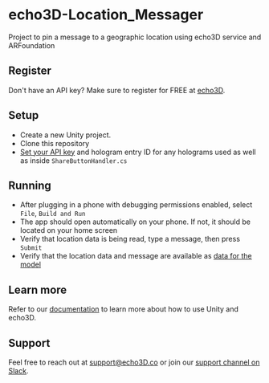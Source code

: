 # echo3D-Location_Messager
 Project to pin a message to a geographic location using echo3D service and ARFoundation

## Register

Don't have an API key? Make sure to register for FREE at [echo3D](https://console.echo3D.co/#/auth/register).

## Setup

- Create a new Unity project.
- Clone this repository
- [Set your API key](https://docs.echo3D.co/unity/using-the-sdk) and hologram entry ID for any holograms used as well as inside `ShareButtonHandler.cs`


## Running

- After plugging in a phone with debugging permissions enabled, select `File`, `Build and Run`
- The app should open automatically on your phone. If not, it should be located on your home screen
- Verify that location data is being read, type a message, then press `Submit`
- Verify that the location data and message are available as [data for the model](https://console.echo3d.com/#/pages/data)

## Learn more

Refer to our [documentation](https://docs.echo3D.co/unity/) to learn more about how to use Unity and echo3D.

## Support

Feel free to reach out at [support@echo3D.co](mailto:support@echo3D.co) or join our [support channel on Slack](https://go.echo3D.co/join).
